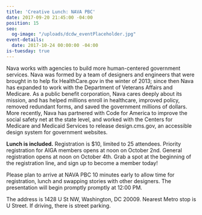 ```yaml
---
title: 'Creative Lunch: NAVA PBC'
date: 2017-09-20 21:45:00 -04:00
position: 15
seo:
  og-image: "/uploads/dcdw_eventPlaceholder.jpg"
event-details:
  date: 2017-10-24 00:00:00 -04:00
is-tuesday: true
---
```


Nava works with agencies to build more human-centered government services. Nava was formed by a team of designers and engineers that were brought in to help fix HealthCare.gov in the winter of 2013; since then Nava has expanded to work with the Department of Veterans Affairs and Medicare. As a public benefit corporation, Nava cares deeply about its mission, and has helped millions enroll in healthcare, improved policy, removed redundant forms, and saved the government millions of dollars. More recently, Nava has partnered with Code for America to improve the social safety net at the state level, and worked with the Centers for Medicare and Medicaid Services to release design.cms.gov, an accessible design system for government websites.

**Lunch is included.** Registration is $10, limited to 25 attendees. Priority registration for AIGA members opens at noon on October 2nd. General registration opens at noon on October 4th. Grab a spot at the beginning of the registration line, and sign up to become a member today!
 
Please plan to arrive at NAVA PBC 10 minutes early to allow time for registration, lunch and swapping stories with other designers. The presentation will begin promptly promptly at 12:00 PM.
 
The address is 1428 U St NW, Washington, DC 20009. Nearest Metro stop is U Street. If driving, there is street parking. 
